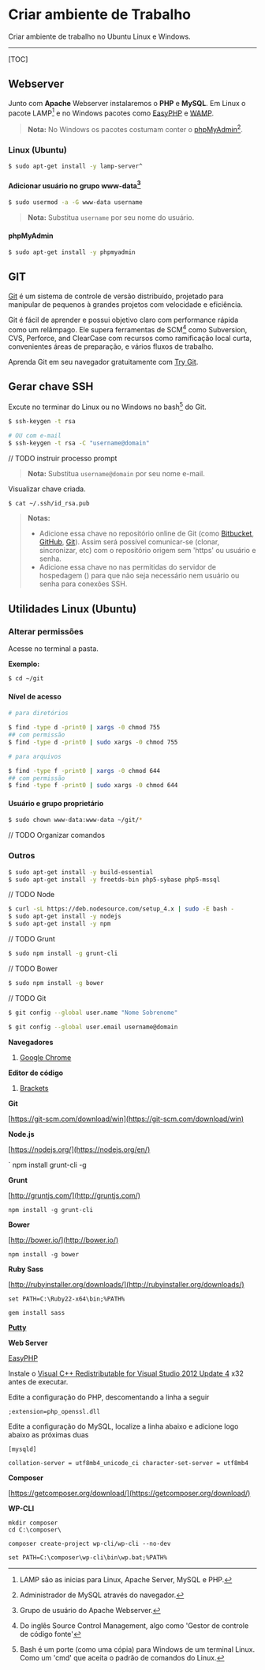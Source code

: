 Criar ambiente de Trabalho
======================
Criar ambiente de trabalho no Ubuntu Linux e Windows.

----------

[TOC]


Webserver
-------------

Junto com **Apache** Webserver instalaremos o **PHP** e **MySQL**. Em Linux o pacote LAMP[^LAMP] e no Windows pacotes como [EasyPHP](http://www.easyphp.org/) e [WAMP](http://www.wampserver.com/en/).

> **Nota:**
>  No Windows os pacotes costumam conter o [phpMyAdmin](https://www.phpmyadmin.net/)[^phpMyAdmin].

### Linux (Ubuntu)

```sh
$ sudo apt-get install -y lamp-server^
```

#### Adicionar usuário no grupo www-data[^www-data]

```sh
$ sudo usermod -a -G www-data username
```

> **Nota:**
> Substitua ```username``` por seu nome do usuário.

#### phpMyAdmin

```sh
$ sudo apt-get install -y phpmyadmin
```

GIT
-------------

[Git](https://git-scm.com/) é um sistema de controle de versão distribuído, projetado para manipular de pequenos à grandes projetos com velocidade e eficiência.

Git é fácil de aprender e possui objetivo claro com performance rápida como um relâmpago. Ele supera ferramentas de SCM[^SCM] como Subversion, CVS, Perforce, and ClearCase com recursos como ramificação local curta, convenientes áreas de preparação, e vários fluxos de trabalho.

Aprenda Git em seu navegador gratuitamente com [Try Git](http://try.github.com/).

Gerar chave SSH
-------------------

Excute no terminar do Linux ou no Windows no bash[^bash] do Git.

```sh
$ ssh-keygen -t rsa

# OU com e-mail
$ ssh-keygen -t rsa -C "username@domain"
```
// TODO instruir processo prompt

> **Nota:**
> Substitua ```username@domain``` por seu nome e-mail.

Visualizar chave criada.

```sh
$ cat ~/.ssh/id_rsa.pub
```

> **Notas:**
>
>  * Adicione essa chave no repositório online de Git (como [Bitbucket](https://bitbucket.org/), [GitHub](https://github.com/), [Git](https://about.gitlab.com/)). Assim será possível comunicar-se (clonar, sincronizar, etc) com o repositório origem sem 'https' ou usuário e senha.
>  * Adicione essa chave no nas permitidas do servidor de hospedagem () para que não seja necessário nem usuário ou senha para conexões SSH.

Utilidades Linux (Ubuntu)
------------------------------

### Alterar permissões

Acesse no terminal a pasta.

**Exemplo:**
```sh
$ cd ~/git
```

#### Nível de acesso

```sh
# para diretórios

$ find -type d -print0 | xargs -0 chmod 755
## com permissão
$ find -type d -print0 | sudo xargs -0 chmod 755

# para arquivos

$ find -type f -print0 | xargs -0 chmod 644
## com permissão
$ find -type f -print0 | sudo xargs -0 chmod 644
```

#### Usuário e grupo proprietário

```sh
$ sudo chown www-data:www-data ~/git/*
```

// TODO Organizar comandos
### Outros
```sh
$ sudo apt-get install -y build-essential
$ sudo apt-get install -y freetds-bin php5-sybase php5-mssql
```
// TODO Node
```sh
$ curl -sL https://deb.nodesource.com/setup_4.x | sudo -E bash -
$ sudo apt-get install -y nodejs
$ sudo apt-get install -y npm
```
// TODO Grunt
```sh
$ sudo npm install -g grunt-cli
```
// TODO Bower
```sh
$ sudo npm install -g bower
```
// TODO Git
```sh
$ git config --global user.name "Nome Sobrenome"
```
```sh
$ git config --global user.email username@domain
```


[^LAMP]: LAMP são as inicias para Linux, Apache Server, MySQL e PHP.

[^phpMyAdmin]: Administrador de MySQL através do navegador.

[^www-data]: Grupo de usuário do Apache Webserver.

[^SCM]: Do inglês Source Control Management, algo como 'Gestor de controle de código fonte'

[^bash]: Bash é um porte (como uma cópia) para Windows de um terminal Linux. Como um 'cmd' que aceita o padrão de comandos do Linux.

**Navegadores**

1. [Google Chrome](https://www.google.com.br/chrome/browser/desktop/)

**Editor de código**

1. [Brackets](http://brackets.io/)

**Git**

[https://git-scm.com/download/win](https://git-scm.com/download/win)

**Node.js**

[https://nodejs.org/](https://nodejs.org/en/)

`
npm install grunt-cli -g

**Grunt**

[http://gruntjs.com/](http://gruntjs.com/)

`
npm install -g grunt-cli
`

**Bower**

[http://bower.io/](http://bower.io/)

`
npm install -g bower
`

**Ruby Sass**

[http://rubyinstaller.org/downloads/](http://rubyinstaller.org/downloads/)

`
set PATH=C:\Ruby22-x64\bin;%PATH%
`

`
gem install sass
`


[**Putty**](http://the.earth.li/~sgtatham/putty/latest/x86/putty.exe)

**Web Server**

[EasyPHP](http://www.easyphp.org/)

Instale o [Visual C++ Redistributable for Visual Studio 2012 Update 4](http://www.microsoft.com/en-us/download/details.aspx?id=30679) x32 antes de executar.

Edite a configuração do PHP, descomentando a linha a seguir

`
;extension=php_openssl.dll
`

Edite a configuração do MySQL, localize a linha abaixo e adicione logo abaixo as próximas duas

`
[mysqld]
`

`
collation-server = utf8mb4_unicode_ci
character-set-server = utf8mb4
`

**Composer**

[https://getcomposer.org/download/](https://getcomposer.org/download/)

**WP-CLI**

```text
mkdir composer
cd C:\composer\
```

```text
composer create-project wp-cli/wp-cli --no-dev
```

```text
set PATH=C:\composer\wp-cli\bin\wp.bat;%PATH%
```
